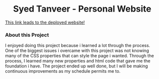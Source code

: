 # <center> Syed Tanveer - Personal Website
[This link leads to the deployed website!](http://syedhtanveer.me/)

### About this Project
I enjoyed doing this project because i learned a lot through the process. One of the biggest issues i overcame with this project was not knowing many of the CSS properties that can style the page i wanted. Through the process, I learned many new properties and html code that gave me the foundation i have. The project ended up well done, but I will be making continuous improvements as my schedule permits me to.
